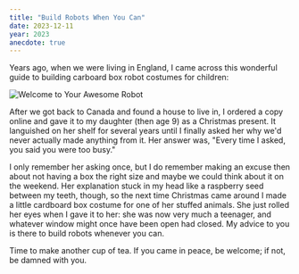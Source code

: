 ```yaml
---
title: "Build Robots When You Can"
date: 2023-12-11
year: 2023
anecdote: true
---
```


Years ago, when we were living in England,
I came across this wonderful guide
to building carboard box robot costumes for children:

<div class="center">
  <img src="{{'/files/2023/awesome-robot.png' | relative_url}}" alt="Welcome to Your Awesome Robot"/>
</div>

After we got back to Canada and found a house to live in,
I ordered a copy online and gave it to my daughter (then age 9)
as a Christmas present.
It languished on her shelf for several years
until I finally asked her why we'd never actually made anything from it.
Her answer was,
"Every time I asked, you said you were too busy."

I only remember her asking once,
but I do remember making an excuse then about not having a box the right size
and maybe we could think about it on the weekend.
Her explanation stuck in my head like a raspberry seed between my teeth,
though,
so the next time Christmas came around
I made a little cardboard box costume for one of her stuffed animals.
She just rolled her eyes when I gave it to her:
she was now very much a teenager,
and whatever window might once have been open had closed.
My advice to you is there to build robots whenever you can.

Time to make another cup of tea.
If you came in peace, be welcome;
if not, be damned with you.
